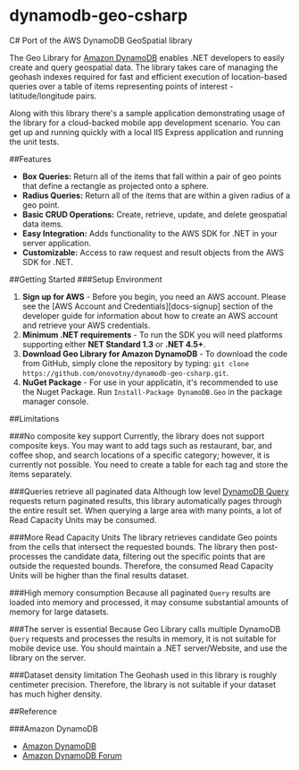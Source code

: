dynamodb-geo-csharp
===================

C# Port of the AWS DynamoDB GeoSpatial library

The Geo Library for [Amazon DynamoDB][dynamodb] enables .NET developers to easily 
create and query geospatial data. The library takes care of managing the geohash indexes 
required for fast and efficient execution of location-based queries over a 
table of items representing points of interest - latitude/longitude pairs.

Along with this library there's a sample application demonstrating usage of the library 
for a cloud-backed mobile app development scenario. You can get up and
running quickly with a local IIS Express application and running the unit tests.

##Features
* **Box Queries:** Return all of the items that fall within a pair of geo points that define a rectangle as projected onto a sphere.
* **Radius Queries:** Return all of the items that are within a given radius of a geo point.
* **Basic CRUD Operations:** Create, retrieve, update, and delete geospatial data items.
* **Easy Integration:** Adds functionality to the AWS SDK for .NET in your server application.
* **Customizable:** Access to raw request and result objects from the AWS SDK for .NET.

##Getting Started
###Setup Environment
1. **Sign up for AWS** - Before you begin, you need an AWS account. Please see the [AWS Account and Credentials][docs-signup] section of the developer guide for information about how to create an AWS account and retrieve your AWS credentials.
2. **Minimum .NET requirements** - To run the SDK you will need platforms supporting either **NET Standard 1.3** or **.NET 4.5+**. 
3. **Download Geo Library for Amazon DynamoDB** - To download the code from GitHub, simply clone the repository by typing: `git clone https://github.com/onovotny/dynamodb-geo-csharp.git`.
4. **NuGet Package** - For use in your applicatin, it's recommended to use the Nuget Package. Run `Install-Package DynamoDB.Geo` in the package manager console.

##Limitations

###No composite key support
Currently, the library does not support composite keys. You may want to add tags such as restaurant, bar, and coffee shop, and search locations of a specific category; however, it is currently not possible. You need to create a table for each tag and store the items separately.

###Queries retrieve all paginated data
Although low level [DynamoDB Query][dynamodb-query] requests return paginated results, this library automatically pages through the entire result set. When querying a large area with many points, a lot of Read Capacity Units may be consumed.

###More Read Capacity Units
The library retrieves candidate Geo points from the cells that intersect the requested bounds. The library then post-processes the candidate data, filtering out the specific points that are outside the requested bounds. Therefore, the consumed Read Capacity Units will be higher than the final results dataset.

###High memory consumption
Because all paginated `Query` results are loaded into memory and processed, it may consume substantial amounts of memory for large datasets.

###The server is essential
Because Geo Library calls multiple DynamoDB `Query` requests and processes the results in memory, it is not suitable for mobile device use. You should maintain a .NET server/Website, and use the library on the server.

###Dataset density limitation
The Geohash used in this library is roughly centimeter precision. Therefore, the library is not suitable if your dataset has much higher density.

##Reference

###Amazon DynamoDB
* [Amazon DynamoDB][dynamodb]
* [Amazon DynamoDB Forum][dynamodb-forum]


[dynamodb]: http://aws.amazon.com/dynamodb
[dynamodb-query]: http://docs.aws.amazon.com/amazondynamodb/latest/APIReference/API_Query.html
[dynamodb-forum]: https://forums.aws.amazon.com/forum.jspa?forumID=131
